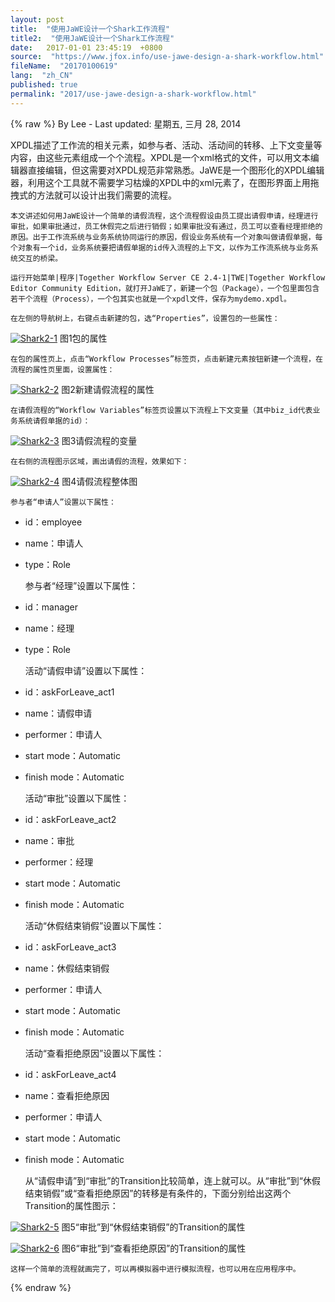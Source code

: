 ```yaml
---
layout: post
title:  "使用JaWE设计一个Shark工作流程"
title2:  "使用JaWE设计一个Shark工作流程"
date:   2017-01-01 23:45:19  +0800
source:  "https://www.jfox.info/use-jawe-design-a-shark-workflow.html"
fileName:  "20170100619"
lang:  "zh_CN"
published: true
permalink: "2017/use-jawe-design-a-shark-workflow.html"
---
```

{% raw %}
By Lee - Last updated: 星期五, 三月 28, 2014

XPDL描述了工作流的相关元素，如参与者、活动、活动间的转移、上下文变量等内容，由这些元素组成一个个流程。XPDL是一个xml格式的文件，可以用文本编辑器直接编辑，但这需要对XPDL规范非常熟悉。JaWE是一个图形化的XPDL编辑器，利用这个工具就不需要学习枯燥的XPDL中的xml元素了，在图形界面上用拖拽式的方法就可以设计出我们需要的流程。

    本文讲述如何用JaWE设计一个简单的请假流程，这个流程假设由员工提出请假申请，经理进行审批，如果审批通过，员工休假完之后进行销假；如果审批没有通过，员工可以查看经理拒绝的原因。出于工作流系统与业务系统协同运行的原因，假设业务系统有一个对象叫做请假单据，每个对象有一个id，业务系统要把请假单据的id传入流程的上下文，以作为工作流系统与业务系统交互的桥梁。

    运行开始菜单|程序|Together Workflow Server CE 2.4-1|TWE|Together Workflow Editor Community Edition，就打开JaWE了，新建一个包（Package），一个包里面包含若干个流程（Process），一个包其实也就是一个xpdl文件，保存为mydemo.xpdl。

    在左侧的导航树上，右键点击新建的包，选“Properties”，设置包的一些属性：

[![Shark2-1](a81f645.jpg)](https://www.jfox.info/go.php?url=http://www.jfox.info/wp-content/uploads/2014/03/Shark2-1.jpg)
图1包的属性

    在包的属性页上，点击“Workflow Processes”标签页，点击新建元素按钮新建一个流程，在流程的属性页里面，设置属性：

[![Shark2-2](f0b3e78.jpg)](https://www.jfox.info/go.php?url=http://www.jfox.info/wp-content/uploads/2014/03/Shark2-2.jpg)
图2新建请假流程的属性

    在请假流程的“Workflow Variables”标签页设置以下流程上下文变量（其中biz_id代表业务系统请假单据的id）：

[![Shark2-3](f4f1f2a.jpg)](https://www.jfox.info/go.php?url=http://www.jfox.info/wp-content/uploads/2014/03/Shark2-3.jpg)
图3请假流程的变量

    在右侧的流程图示区域，画出请假的流程，效果如下：

[![Shark2-4](9fc3754.jpg)](https://www.jfox.info/go.php?url=http://www.jfox.info/wp-content/uploads/2014/03/Shark2-4.jpg)
图4请假流程整体图

    参与者“申请人”设置以下属性：

- id：employee
- name：申请人
- type：Role

    参与者“经理”设置以下属性：

- id：manager
- name：经理
- type：Role

    活动“请假申请”设置以下属性：

- id：askForLeave_act1
- name：请假申请
- performer：申请人
- start mode：Automatic
- finish mode：Automatic

    活动“审批”设置以下属性：

- id：askForLeave_act2
- name：审批
- performer：经理
- start mode：Automatic
- finish mode：Automatic

    活动“休假结束销假”设置以下属性：

- id：askForLeave_act3
- name：休假结束销假
- performer：申请人
- start mode：Automatic
- finish mode：Automatic

    活动“查看拒绝原因”设置以下属性：

- id：askForLeave_act4
- name：查看拒绝原因
- performer：申请人
- start mode：Automatic
- finish mode：Automatic

    从“请假申请”到“审批”的Transition比较简单，连上就可以。从“审批”到“休假结束销假”或“查看拒绝原因”的转移是有条件的，下面分别给出这两个Transition的属性图示：

[![Shark2-5](6f9ea60.jpg)](https://www.jfox.info/go.php?url=http://www.jfox.info/wp-content/uploads/2014/03/Shark2-5.jpg)
图5“审批”到“休假结束销假”的Transition的属性

[![Shark2-6](ec55799.jpg)](https://www.jfox.info/go.php?url=http://www.jfox.info/wp-content/uploads/2014/03/Shark2-6.jpg)
图6“审批”到“查看拒绝原因”的Transition的属性

    这样一个简单的流程就画完了，可以再模拟器中进行模拟流程，也可以用在应用程序中。
{% endraw %}